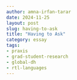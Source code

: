 ```yaml
---
author: amna-irfan-tarar
date: 2024-11-25
layout: post
slug: having-to-ask
title: "Having to Ask"
category: essay
tags:
- praxis
- grad-student-research
- global-dh
- rtl-languages
---
```

